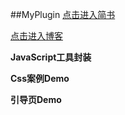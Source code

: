 ##MyPlugin
[点击进入简书](http://www.cnblogs.com/smallrui/)

[点击进入博客](http://www.jianshu.com/users/f8e5107ee6c8/latest_articles)

**JavaScript工具封装**

**Css案例Demo**

**引导页Demo**
